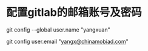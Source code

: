# 配置gitlab的邮箱账号及密码

git config --global user.name "yangxuan"

git config user.email "yangx@chinamobiad.com"

